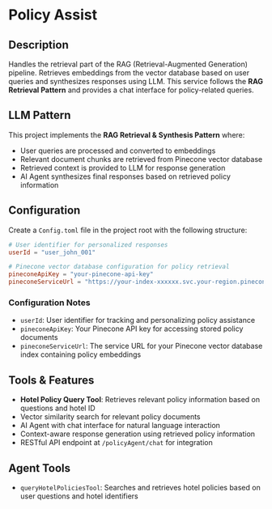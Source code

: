# Policy Assist

## Description
Handles the retrieval part of the RAG (Retrieval-Augmented Generation) pipeline. Retrieves embeddings from the vector database based on user queries and synthesizes responses using LLM. This service follows the **RAG Retrieval Pattern** and provides a chat interface for policy-related queries.

## LLM Pattern
This project implements the **RAG Retrieval & Synthesis Pattern** where:
- User queries are processed and converted to embeddings
- Relevant document chunks are retrieved from Pinecone vector database
- Retrieved context is provided to LLM for response generation
- AI Agent synthesizes final responses based on retrieved policy information

## Configuration

Create a `Config.toml` file in the project root with the following structure:

```toml
# User identifier for personalized responses
userId = "user_john_001"

# Pinecone vector database configuration for policy retrieval
pineconeApiKey = "your-pinecone-api-key"
pineconeServiceUrl = "https://your-index-xxxxxx.svc.your-region.pinecone.io"
```

### Configuration Notes
- `userId`: User identifier for tracking and personalizing policy assistance
- `pineconeApiKey`: Your Pinecone API key for accessing stored policy documents
- `pineconeServiceUrl`: The service URL for your Pinecone vector database index containing policy embeddings

## Tools & Features
- **Hotel Policy Query Tool**: Retrieves relevant policy information based on questions and hotel ID
- Vector similarity search for relevant policy documents
- AI Agent with chat interface for natural language interaction
- Context-aware response generation using retrieved policy information
- RESTful API endpoint at `/policyAgent/chat` for integration

## Agent Tools
- `queryHotelPoliciesTool`: Searches and retrieves hotel policies based on user questions and hotel identifiers
